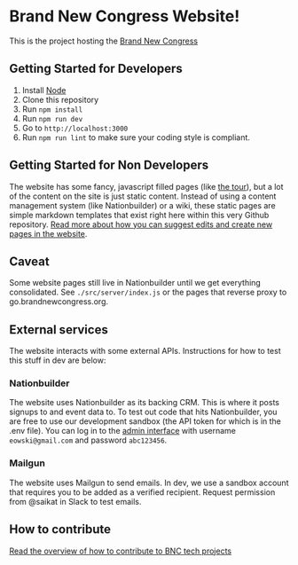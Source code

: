 # Brand New Congress Website!

This is the project hosting the [Brand New Congress](http://brandnewcongress.org)

## Getting Started for Developers

1. Install [Node](https://nodejs.org/en/)
2. Clone this repository
2. Run `npm install`
3. Run `npm run dev`
4. Go to `http://localhost:3000`
5. Run `npm run lint` to make sure your coding style is compliant.

## Getting Started for Non Developers

The website has some fancy, javascript filled pages (like [the tour](http://brandnewcongress.org/tour)), but a lot of the content on the site is just static content.  Instead of using a content management system (like Nationbuilder) or a wiki, these static pages are simple markdown templates that exist right here within this very Github repository. [Read more about how you can suggest edits and create new pages in the website](https://github.com/BrandNewCongress/website/tree/master/src/static/site).

## Caveat

Some website pages still live in Nationbuilder until we get everything consolidated.  See `./src/server/index.js` or the pages that reverse proxy to go.brandnewcongress.org.

## External services

The website interacts with some external APIs.  Instructions for how to test this stuff in dev are below:

### Nationbuilder

The website uses Nationbuilder as its backing CRM.  This is where it posts signups to and event data to. To test out code that hits Nationbuilder, you are free to use our development sandbox (the API token for which is in the .env file).  You can log in to the [admin interface](https://evanowski.nationbuilder.com/admin) with username `eowski@gmail.com` and password `abc123456`.

### Mailgun

The website uses Mailgun to send emails.  In dev, we use a sandbox account that requires you to be added as a verified recipient.  Request permission from @saikat in Slack to test emails.

## How to contribute

[Read the overview of how to contribute to BNC tech projects](https://github.com/BrandNewCongress/welcome)
